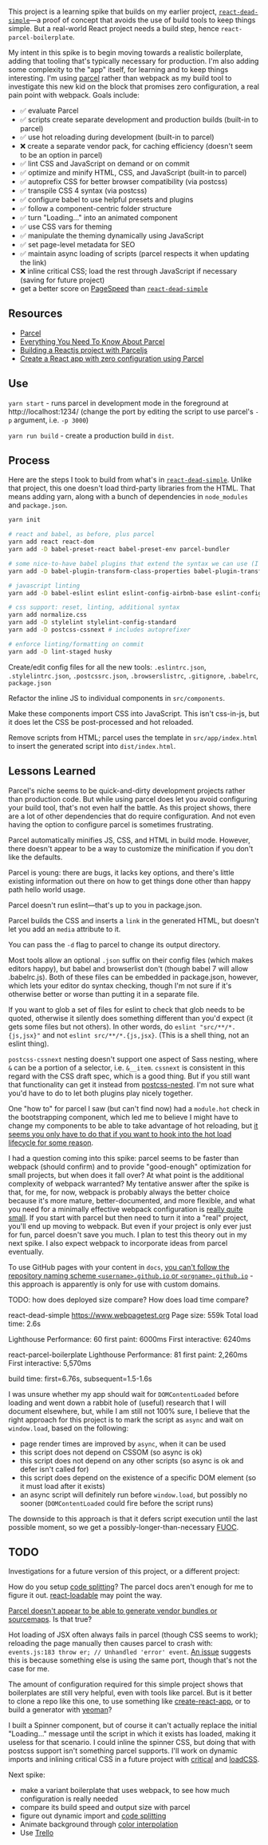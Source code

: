 This project is a learning spike that builds on my earlier project, [`react-dead-simple`](https://github.com/debradley/react-dead-simple)—a proof of concept that avoids the use of build tools to keep things simple. But a real-world React project needs a build step, hence `react-parcel-boilerplate`.

My intent in this spike is to begin moving towards a realistic boilerplate, adding that tooling that's typically necessary for production. I'm also adding some complexity to the "app" itself, for learning and to keep things interesting. I'm using [parcel](https://parceljs.org/) rather than webpack as my build tool to investigate this new kid on the block that promises zero configuration, a real pain point with webpack. Goals include:

* :white_check_mark: evaluate Parcel
* :white_check_mark: scripts create separate development and production builds (built-in to parcel)
* :white_check_mark: use hot reloading during development (built-in to parcel)
* :x: create a separate vendor pack, for caching efficiency (doesn't seem to be an option in parcel)
* :white_check_mark: lint CSS and JavaScript on demand or on commit
* :white_check_mark: optimize and minify HTML, CSS, and JavaScript (built-in to parcel)
* :white_check_mark: autoprefix CSS for better browser compatibility (via postcss)
* :white_check_mark: transpile CSS 4 syntax (via postcss)
* :white_check_mark: configure babel to use helpful presets and plugins
* :white_check_mark: follow a component-centric folder structure
* :white_check_mark: turn "Loading..." into an animated component
* :white_check_mark: use CSS vars for theming
* :white_check_mark: manipulate the theming dynamically using JavaScript
* :white_check_mark: set page-level metadata for SEO
* :white_check_mark: maintain async loading of scripts (parcel respects it when updating the link)
* :x: inline critical CSS; load the rest through JavaScript if necessary (saving for future project)
* get a better score on [PageSpeed](https://developers.google.com/speed/pagespeed/insights/) than [`react-dead-simple`](https://github.com/debradley/react-dead-simple)

## Resources

* [Parcel](https://parceljs.org)
* [Everything You Need To Know About Parcel](https://medium.freecodecamp.org/all-you-need-to-know-about-parcel-dbe151b70082)
* [Building a Reactjs project with Parceljs](https://blog.vigneshm.com/building-a-reactjs-project-with-parceljs-d88cdd178e50)
* [Create a React app with zero configuration using Parcel](http://blog.jakoblind.no/react-parcel/)

## Use

`yarn start` - runs parcel in development mode in the foreground at http://localhost:1234/ (change the port by editing the script to use parcel's `-p` argument, i.e. `-p 3000`)

`yarn run build` - create a production build in `dist`.

## Process

Here are the steps I took to build from what's in [`react-dead-simple`](https://github.com/debradley/react-dead-simple). Unlike that project, this one doesn't load third-party libraries from the HTML. That means adding yarn, along with a bunch of dependencies in `node_modules` and `package.json`.

```sh
yarn init

# react and babel, as before, plus parcel
yarn add react react-dom
yarn add -D babel-preset-react babel-preset-env parcel-bundler

# some nice-to-have babel plugins that extend the syntax we can use (I'm not actually making use of them in this project though...yet?)
yarn add -D babel-plugin-transform-class-properties babel-plugin-transform-object-rest-spread

# javascript linting
yarn add -D babel-eslint eslint eslint-config-airbnb-base eslint-config-prettier eslint-plugin-import eslint-plugin-react eslint-plugin-prettier prettier

# css support: reset, linting, additional syntax
yarn add normalize.css
yarn add -D stylelint stylelint-config-standard
yarn add -D postcss-cssnext # includes autoprefixer

# enforce linting/formatting on commit
yarn add -D lint-staged husky
```

Create/edit config files for all the new tools: `.eslintrc.json`, `.stylelintrc.json`, `.postcssrc.json`, `.browserslistrc`, `.gitignore`, `.babelrc`, `package.json`

Refactor the inline JS to individual components in `src/components`.

Make these components import CSS into JavaScript. This isn't css-in-js, but it does let the CSS be post-processed and hot reloaded.

Remove scripts from HTML; parcel uses the template in `src/app/index.html` to insert the generated script into `dist/index.html`.

## Lessons Learned

Parcel's niche seems to be quick-and-dirty development projects rather than production code. But while using parcel does let you avoid configuring your build tool, that's not even half the battle. As this project shows, there are a lot of other dependencies that do require configuration. And not even having the option to configure parcel is sometimes frustrating.

Parcel automatically minifies JS, CSS, and HTML in build mode. However, there doesn't appear to be a way to customize the minification if you don't like the defaults.

Parcel is young: there are bugs, it lacks key options, and there's little existing information out there on how to get things done other than happy path hello world usage.

Parcel doesn't run eslint—that's up to you in package.json.

Parcel builds the CSS and inserts a `link` in the generated HTML, but doesn't let you add an `media` attribute to it.

You can pass the `-d` flag to parcel to change its output directory.

Most tools allow an optional `.json` suffix on their config files (which makes editors happy), but babel and browserlist don't (though babel 7 will allow .babelrc.js). Both of these files can be embedded in package.json, however, which lets your editor do syntax checking, though I'm not sure if it's otherwise better or worse than putting it in a separate file.

If you want to glob a set of files for eslint to check that glob needs to be quoted, otherwise it silently does something different than you'd expect (it gets some files but not others). In other words, do `eslint "src/**/*.{js,jsx}"` and not `eslint src/**/*.{js,jsx}`. (This is a shell thing, not an eslint thing).

`postcss-cssnext` nesting doesn't support one aspect of Sass nesting, where `&` can be a portion of a selector, i.e. `&__item`. `cssnext` is consistent in this regard with the CSS draft spec, which is a good thing. But if you still want that functionality can get it instead from [postcss-nested](https://github.com/postcss/postcss-nested). I'm not sure what you'd have to do to let both plugins play nicely together.

One "how to" for parcel I saw (but can't find now) had a `module.hot` check in the bootstrapping component, which led me to believe I might have to change my components to be able to take advantage of hot reloading, but [it seems you only have to do that if you want to hook into the hot load lifecycle for some reason](https://parceljs.org/hmr.html).

I had a question coming into this spike: parcel seems to be faster than webpack (should confirm) and to provide "good-enough" optimization for small projects, but when does it fall over? At what point is the additional complexity of webpack warranted? My tentative answer after the spike is that, for me, for now, webpack is probably always the better choice because it's more mature, better-documented, and more flexible, and what you need for a minimally effective webpack configuration is [really quite small](https://react.christmas/20). If you start with parcel but then need to turn it into a "real" project, you'll end up moving to webpack. But even if your project is only ever just for fun, parcel doesn't save you much. I plan to test this theory out in my next spike. I also expect webpack to incorporate ideas from parcel eventually.

To use GitHub pages with your content in `docs`, [you can't follow the repository naming scheme `<username>.github.io` or `<orgname>.github.io`](https://help.github.com/articles/configuring-a-publishing-source-for-github-pages/) - this approach is apparently is only for use with custom domains.

TODO: how does deployed size compare? How does load time compare?

react-dead-simple
https://www.webpagetest.org
Page size: 559k
Total load time: 2.6s

Lighthouse
Performance: 60
first paint: 6000ms
First interactive: 6240ms

react-parcel-boilerplate
Lighthouse
Performance: 81
first paint: 2,260ms
First interactive: 5,570ms

build time: first=6.76s, subsequent=1.5-1.6s

I was unsure whether my app should wait for `DOMContentLoaded` before loading and went down a rabbit hole of (useful) research that I will document elsewhere, but, while I am still not 100% sure, I believe that the right approach for this project is to mark the script as `async` and wait on `window.load`, based on the following:

* page render times are improved by `async`, when it can be used
* this script does not depend on CSSOM (so async is ok)
* this script does not depend on any other scripts (so async is ok and defer isn't called for)
* this script does depend on the existence of a specific DOM element (so it must load after it exists)
* an async script will definitely run before `window.load`, but possibly no sooner (`DOMContentLoaded` could fire before the script runs)

The downside to this approach is that it defers script execution until the last possible moment, so we get a possibly-longer-than-necessary [FUOC](https://en.wikipedia.org/wiki/Flash_of_unstyled_content).

## TODO

Investigations for a future version of this project, or a different project:

How do you setup [code splitting](https://parceljs.org/code_splitting.html)? The parcel docs aren't enough for me to figure it out. [react-loadable](https://github.com/thejameskyle/react-loadable) may point the way.

[Parcel doesn't appear to be able to generate vendor bundles or sourcemaps](https://github.com/parcel-bundler/parcel/issues/41#issuecomment-350256844). Is that true?

Hot loading of JSX often always fails in parcel (though CSS seems to work); reloading the page manually then causes parcel to crash with: `events.js:183 throw er; // Unhandled 'error' event`. [An issue](https://github.com/parcel-bundler/parcel/issues/111) suggests this is because something else is using the same port, though that's not the case for me.

The amount of configuration required for this simple project shows that boilerplates are still very helpful, even with tools like parcel. But is it better to clone a repo like this one, to use something like [create-react-app](https://github.com/facebookincubator/create-react-app), or to build a generator with [yeoman](http://yeoman.io/)?

I built a Spinner component, but of course it can't actually replace the initial "Loading..." message until the script in which it exists has loaded, making it useless for that scenario. I could inline the spinner CSS, but doing that with postcss support isn't something parcel supports. I'll work on dynamic imports and inlining critical CSS in a future project with [critical](https://github.com/addyosmani/critical) and [loadCSS](https://github.com/filamentgroup/loadCSS/).

Next spike:

* make a variant boilerplate that uses webpack, to see how much configuration is really needed
* compare its build speed and output size with parcel
* figure out dynamic import and [code splitting](https://serverless-stack.com/chapters/code-splitting-in-create-react-app.html)
* Animate background through [color interpolation](http://jsfiddle.net/99ycK/1/)
* Use [Trello](https://trello.com/)
